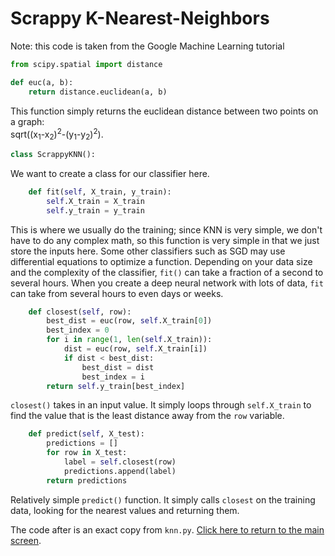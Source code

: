 # Scrappy K-Nearest-Neighbors

Note: this code is taken from the Google Machine Learning tutorial

```python
from scipy.spatial import distance

def euc(a, b):
    return distance.euclidean(a, b)
```
This function simply returns the euclidean distance between two points on a graph:   
sqrt((x<sub>1</sub>-x<sub>2</sub>)<sup>2</sup>-(y<sub>1</sub>-y<sub>2</sub>)<sup>2</sup>).

```python
class ScrappyKNN():
```
We want to create a class for our classifier here.
```python
    def fit(self, X_train, y_train):
        self.X_train = X_train
        self.y_train = y_train
```
This is where we usually do the training; since KNN is very simple, we don't have to do any complex math, so this function is very simple in that we just store the inputs here. Some other classifiers such as SGD may use differential equations to optimize a function.
Depending on your data size and the complexity of the classifier, `fit()` can take a fraction of a second to several hours. When you create a deep neural network with lots of data, `fit` can take from several hours to even days or weeks.

```python
    def closest(self, row):
        best_dist = euc(row, self.X_train[0])
        best_index = 0
        for i in range(1, len(self.X_train)):
            dist = euc(row, self.X_train[i])
            if dist < best_dist:
                best_dist = dist
                best_index = i
        return self.y_train[best_index]
```
`closest()` takes in an input value. It simply loops through `self.X_train` to find the value that is the least distance away from the `row` variable.

```python
    def predict(self, X_test):
        predictions = []
        for row in X_test:
            label = self.closest(row)
            predictions.append(label)
        return predictions
```
Relatively simple `predict()` function. It simply calls `closest` on the training data, looking for the nearest values and returning them. 

The code after is an exact copy from `knn.py`. [Click here to return to the main screen](https://kevin-fang.github.io/ml-tutorials).
